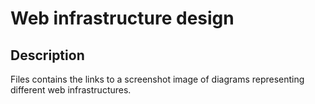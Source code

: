 # Web infrastructure design

## Description
Files contains the links to a screenshot image of diagrams representing different web infrastructures.
